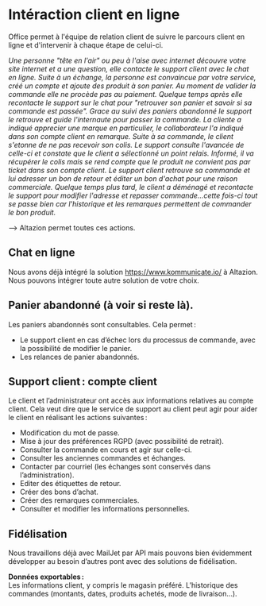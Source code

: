 # Intéraction client en ligne
Office permet à l'équipe de relation client de suivre le parcours client en ligne et d'intervenir à chaque étape de celui-ci. 

_Une personne "tête en l'air" ou peu à l'aise avec internet découvre votre site internet et a une question, elle contacte le support client avec le chat en ligne. 
Suite à un échange, la personne est convaincue par votre service, créé un compte et ajoute des produit à son panier. 
Au moment de valider la commande elle ne procède pas au paiement. Quelque temps après elle recontacte le support sur le chat pour "retrouver son panier et savoir si sa commande est passée". 
Grace au suivi des paniers abandonné le support le retrouve et guide l'internaute pour passer la commande. La cliente a indiqué apprecier une marque en particulier, le collaborateur l'a indiqué dans son compte client en remarque. 
Suite à sa commande, le client s'etonne de ne pas recevoir son colis. Le support consulte l'avancée de celle-ci et constate que le client a sélectionné un point relais. 
Informé, il va récupérer le colis mais se rend compte que le produit ne convient pas par ticket dans son compte client.
Le support client retrouve sa commande et lui adresser un bon de retour et éditer un bon d'achat pour une raison commerciale. 
Quelque temps plus tard, le client a déménagé et recontacte le support pour modifier l'adresse et repasser commande...cette fois-ci tout se passe bien car l'historique et les remarques permettent de commander le bon produit._

--> Altazion permet toutes ces actions.

## Chat en ligne 

Nous avons déjà intégré la solution https://www.kommunicate.io/ à Altazion. 
Nous pouvons intégrer toute autre solution de votre choix.  


## Panier abandonné (à voir si reste là).

Les paniers abandonnés sont consultables. Cela permet :  
- Le support client en cas d’échec lors du processus de commande, avec la possibilité de modifier le panier.  
- Les relances de panier abandonnés.  

## Support client : compte client 

Le client et l’administrateur ont accès aux informations relatives au compte client.
Cela veut dire que le service de support au client peut agir pour aider le client en réalisant les actions suivantes :  
- Modification du mot de passe. 
- Mise à jour des préférences RGPD (avec possibilité de retrait). 
- Consulter la commande en cours et agir sur celle-ci. 
- Consulter les anciennes commandes et échanges. 
- Contacter par courriel (les échanges sont conservés dans l’administration). 
- Editer des étiquettes de retour. 
- Créer des bons d’achat. 
- Créer des remarques commerciales. 
- Consulter et modifier les informations personnelles. 

## Fidélisation 

Nous travaillons déjà avec MailJet par API mais pouvons bien évidemment développer au besoin d’autres pont avec des solutions de fidélisation.  

**Données exportables :**  
Les informations client, y compris le magasin préféré. 
L’historique des commandes (montants, dates, produits achetés, mode de livraison…). 